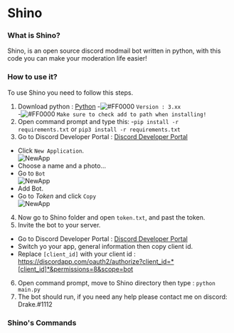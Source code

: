 # Shino
### What is Shino?
Shino, is an open source discord modmail bot written in python, with this code you can make your moderation life easier!

### How to use it?
To use Shino you need to follow this steps.
1. Download python : [Python](https://www.python.org/downloads/) 
  -![#FF0000](https://placehold.it/15/f03c15/000000?text=+) `Version : 3.xx` <br />
  -![#FF0000](https://placehold.it/15/f03c15/000000?text=+) `Make sure to check add to path when installing!`
2. Open command prompt and type this:
  -`pip install -r requirements.txt` or  `pip3 install -r requirements.txt`
3. Go to Discord Developer Portal : [Discord Developer Portal](https://discordapp.com/developers/applications/) 
  - Click `New Application`.<br />
    ![NewApp](https://i.imgur.com/J3y4cSf.png)
  - Choose a name and a photo...
  - Go to `Bot` <br />
    ![NewApp](https://i.imgur.com/xodpdZM.png)
  - Add Bot. <br /> 
  - Go to *Token* and click `Copy` <br />
    ![NewApp](https://i.imgur.com/GyvGg8S.png)
4. Now go to Shino folder and open `token.txt`, and past the token.
5. Invite the bot to your server.
  - Go to Discord Developer Portal : [Discord Developer Portal](https://discordapp.com/developers/applications/)
  - Switch yo your app, general information then copy client id.
  - Replace `[client_id]` with your client id : https://discordapp.com/oauth2/authorize?client_id=*[client_id]*&permissions=8&scope=bot 
6. Open command prompt, move to Shino directory then type : `python main.py`
7. The bot should run, if you need any help please contact me on discord: Drake.#1112

### Shino's Commands



